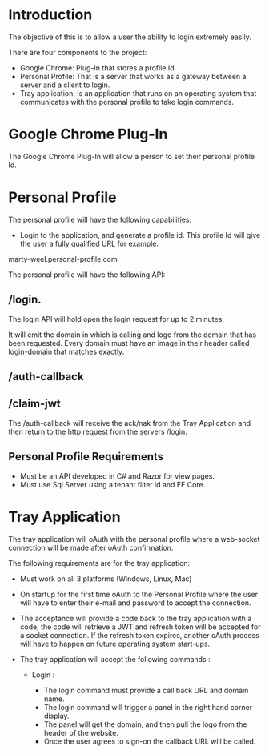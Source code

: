 # Introduction

The objective of this is to allow a user the ability to login extremely easily.

There are four components to the project:

- Google Chrome: Plug-In that stores a profile Id.
- Personal Profile: That is a server that works as a gateway between a server and a client to login.
- Tray application: Is an application that runs on an operating system that communicates with the personal profile to take login commands.

# Google Chrome Plug-In

The Google Chrome Plug-In will allow a person to set their personal profile Id.

# Personal Profile

The personal profile will have the following capabilities:

- Login to the application, and generate a profile id. This profile Id will give the user a fully qualified URL for example.

marty-weel.personal-profile.com

The personal profile will have the following API:

## <personal-profile-url>/login.

The login API will hold open the login request for up to 2 minutes.

It will emit the domain in which is calling and logo from the domain that has been requested. Every domain must have an image in their header called login-domain that matches exactly.

## <personal-profile>/auth-callback

## <personal-profile>/claim-jwt

The /auth-callback will receive the ack/nak from the Tray Application and then return to the http request from the servers /login.

## Personal Profile Requirements

- Must be an API developed in C# and Razor for view pages.
- Must use Sql Server using a tenant filter id and EF Core.

# Tray Application

The tray application will oAuth with the personal profile where a web-socket connection will be made after oAuth confirmation.

The following requirements are for the tray application:

- Must work on all 3 platforms (Windows, Linux, Mac)
- On startup for the first time oAuth to the Personal Profile where the user will have to enter their e-mail and password to accept the connection.
- The acceptance will provide a code back to the tray application with a code, the code will retrieve a JWT and refresh token will be accepted for a socket connection. If the refresh token expires, another oAuth process will have to happen on future operating system start-ups.

- The tray application will accept the following commands :

  - Login :

    - The login command must provide a call back URL and domain name.
    - The login command will trigger a panel in the right hand corner display.
    - The panel will get the domain, and then pull the logo from the header of the website.
    - Once the user agrees to sign-on the callback URL will be called.
